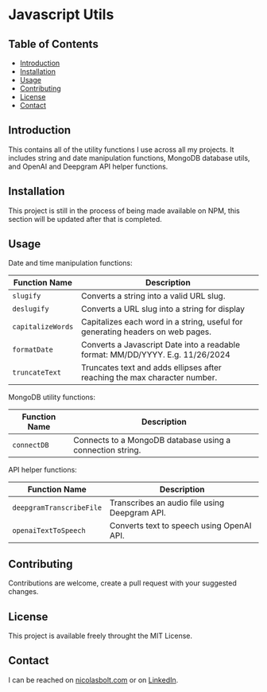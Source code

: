 # Javascript Utils

## Table of Contents

- [Introduction](#introduction)
- [Installation](#installation)
- [Usage](#usage)
- [Contributing](#contributing)
- [License](#license)
- [Contact](#contact)

## Introduction

This contains all of the utility functions I use across all my projects. It includes string and date manipulation functions, MongoDB database utils, and OpenAI and Deepgram API helper functions.

## Installation

This project is still in the process of being made available on NPM, this section will be updated after that is completed.

## Usage

Date and time manipulation functions:

| Function Name     | Description                                                                    |
| ----------------- | ------------------------------------------------------------------------------ |
| `slugify`         | Converts a string into a valid URL slug.                                       |
| `deslugify`       | Converts a URL slug into a string for display                                  |
| `capitalizeWords` | Capitalizes each word in a string, useful for generating headers on web pages. |
| `formatDate`      | Converts a Javascript Date into a readable format: MM/DD/YYYY. E.g. 11/26/2024 |
| `truncateText`    | Truncates text and adds ellipses after reaching the max character number.      |

MongoDB utility functions:

| Function Name | Description                                               |
| ------------- | --------------------------------------------------------- |
| `connectDB`   | Connects to a MongoDB database using a connection string. |

API helper functions:

| Function Name            | Description                                   |
| ------------------------ | --------------------------------------------- |
| `deepgramTranscribeFile` | Transcribes an audio file using Deepgram API. |
| `openaiTextToSpeech`     | Converts text to speech using OpenAI API.     |

## Contributing

Contributions are welcome, create a pull request with your suggested changes.

## License

This project is available freely throught the MIT License.

## Contact

I can be reached on [nicolasbolt.com](http://nicolasbolt.com) or on [LinkedIn](https://www.linkedin.com/in/nicolas-bolt-59a523131/).
